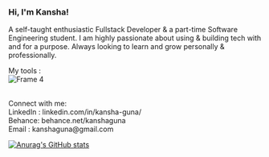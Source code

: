 <h3>Hi, I'm Kansha!</h3>
A self-taught enthusiastic Fullstack Developer & a part-time Software Engineering student. I am highly passionate about using & building tech with and for a purpose. Always looking to learn and grow personally & professionally. 

<br>

My tools :
<br>
![Frame 4](https://user-images.githubusercontent.com/47423150/120887536-0af7c900-c626-11eb-9b87-baabc6bb7fd6.jpg)

<!-- # Medium articles link -->
<br>
Connect with me: 
<br>
LinkedIn : linkedin.com/in/kansha-guna/
<br>
Behance: behance.net/kanshaguna
<br>
Email : kanshaguna@gmail.com
<br>

[![Anurag's GitHub stats](https://github-readme-stats.vercel.app/api?username=kanshaguna)](https://github.com/kanshaguna/github-readme-stats)



